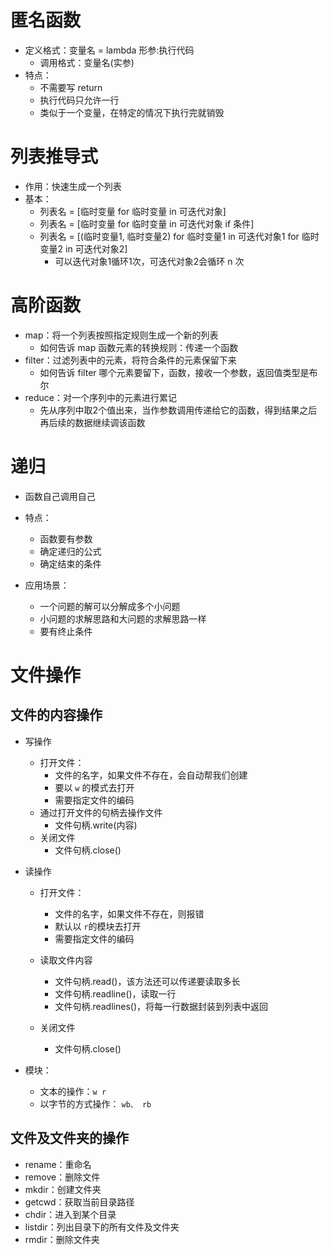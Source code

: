 # 匿名函数

- 定义格式：变量名 = lambda 形参:执行代码
  - 调用格式：变量名(实参)
- 特点：
  - 不需要写 return
  - 执行代码只允许一行
  - 类似于一个变量，在特定的情况下执行完就销毁



# 列表推导式

- 作用：快速生成一个列表
- 基本：
  - 列表名 = [临时变量 for 临时变量 in 可迭代对象]
  - 列表名 = [临时变量 for 临时变量 in 可迭代对象 if 条件]
  - 列表名 = [(临时变量1, 临时变量2) for 临时变量1 in 可迭代对象1 for 临时变量2 in 可迭代对象2]
    - 可以迭代对象1循环1次，可迭代对象2会循环 n 次



# 高阶函数

- map：将一个列表按照指定规则生成一个新的列表
  - 如何告诉 map 函数元素的转换规则：传递一个函数
- filter：过滤列表中的元素，将符合条件的元素保留下来
  - 如何告诉 filter 哪个元素要留下，函数，接收一个参数，返回值类型是布尔
- reduce：对一个序列中的元素进行累记
  - 先从序列中取2个值出来，当作参数调用传递给它的函数，得到结果之后再后续的数据继续调该函数



# 递归

- 函数自己调用自己
- 特点：
  - 函数要有参数
  - 确定递归的公式
  - 确定结束的条件

- 应用场景：
  - 一个问题的解可以分解成多个小问题
  - 小问题的求解思路和大问题的求解思路一样
  - 要有终止条件



# 文件操作

## 文件的内容操作

- 写操作

  - 打开文件：
    - 文件的名字，如果文件不存在，会自动帮我们创建
    - 要以 `w` 的模式去打开
    - 需要指定文件的编码
  - 通过打开文件的句柄去操作文件
    - 文件句柄.write(内容)
  - 关闭文件
    - 文件句柄.close()

- 读操作

  - 打开文件：

    - 文件的名字，如果文件不存在，则报错
    - 默认以 `r`的模块去打开
    - 需要指定文件的编码

  - 读取文件内容

    - 文件句柄.read()，该方法还可以传递要读取多长
    - 文件句柄.readline()，读取一行
    - 文件句柄.readlines()，将每一行数据封装到列表中返回

  - 关闭文件

    - 文件句柄.close()


- 模块：
  - 文本的操作：`w r`
  - 以字节的方式操作： `wb、 rb`

## 文件及文件夹的操作

- rename：重命名
- remove：删除文件
- mkdir：创建文件夹
- getcwd：获取当前目录路径
- chdir：进入到某个目录
- listdir：列出目录下的所有文件及文件夹
- rmdir：删除文件夹